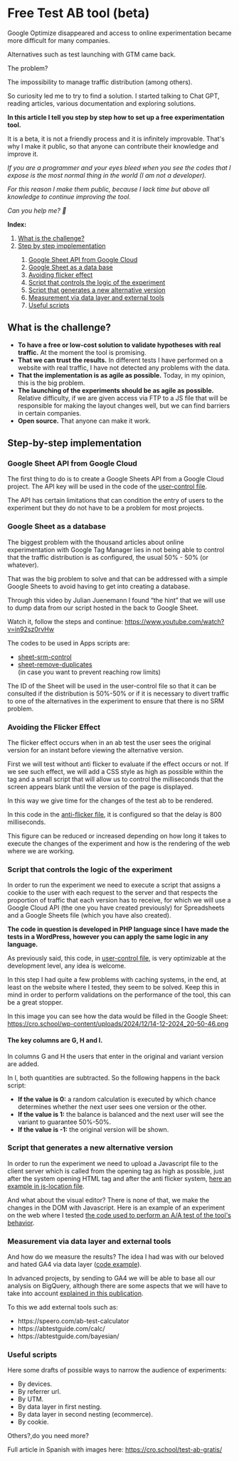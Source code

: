 <h1>Free Test AB tool (beta)</h1>
Google Optimize disappeared and access to online experimentation became more difficult for many companies.

Alternatives such as test launching with GTM came back.

The problem?

The impossibility to manage traffic distribution (among others).

So curiosity led me to try to find a solution. I started talking to Chat GPT, reading articles, various documentation and exploring solutions.

<strong>In this article I tell you step by step how to set up a free experimentation tool.</strong>

It is a beta, it is not a friendly process and it is infinitely improvable. That's why I make it public, so that anyone can contribute their knowledge and improve it.

<i>If you are a programmer and your eyes bleed when you see the codes that I expose is the most normal thing in the world (I am not a developer).

For this reason I make them public, because I lack time but above all knowledge to continue improving the tool.

Can you help me? 🙏</i>

<strong>Index:</strong>
<ol>
  <li><a href="https://github.com/RodriCU/test-ab-tool?tab=readme-ov-file#what-is-the-challenge">What is the challenge?</a></li>
  <li><a href="https://github.com/RodriCU/test-ab-tool?tab=readme-ov-file#step-by-step-implementation">Step by step impplementation</a></li>
  <ol>
    <li><a href="https://github.com/RodriCU/test-ab-tool?tab=readme-ov-file#google-sheet-api-from-google-cloud">Google Sheet API from Google Cloud</a></li>
    <li><a href="https://github.com/RodriCU/test-ab-tool?tab=readme-ov-file#google-sheet-as-a-database">Google Sheet as a data base</a></li>
    <li><a href="https://github.com/RodriCU/test-ab-tool?tab=readme-ov-file#avoiding-the-flicker-effect">Avoiding flicker effect</a></li>
    <li><a href="https://github.com/RodriCU/test-ab-tool?tab=readme-ov-file#script-that-controls-the-logic-of-the-experiment">Script that controls the logic of the experiment</a></li>
    <li><a href="https://github.com/RodriCU/test-ab-tool?tab=readme-ov-file#script-that-generates-a-new-alternative-version">Script that generates a new alternative version</a></li>
    <li><a href="https://github.com/RodriCU/test-ab-tool?tab=readme-ov-file#measurement-via-data-layer-and-external-tools">Measurement via data layer and external tools</a></li>
    <li><a href="https://github.com/RodriCU/test-ab-tool?tab=readme-ov-file#useful-scripts">Useful scripts</a></li>
  </ol>  
</ol>



<h2>What is the challenge?</h2>
<ul>
  <li><strong>To have a free or low-cost solution to validate hypotheses with real traffic.</strong> At the moment the tool is promising.
</li>
  <li><strong>That we can trust the results.</strong> In different tests I have performed on a website with real traffic, I have not detected any problems with the data.
</li>
  <li><strong>That the implementation is as agile as possible.</strong> Today, in my opinion, this is the big problem.
</li>
  <li><strong>The launching of the experiments should be as agile as possible.</strong> Relative difficulty, if we are given access via FTP to a JS file that will be responsible for making the layout changes well, but we can find barriers in certain companies.
</li>
  <li><strong>Open source.</strong> That anyone can make it work.
</li>
</ul>



<h2>Step-by-step implementation</h2>
<h3>Google Sheet API from Google Cloud</h3>
The first thing to do is to create a Google Sheets API from a Google Cloud project. The API key will be used in the code of the <a target="_blank" href="https://github.com/RodriCU/test-ab-tool/blob/main/user-control">user-control file</a>.

The API has certain limitations that can condition the entry of users to the experiment but they do not have to be a problem for most projects.


<h3>Google Sheet as a database</h3>
The biggest problem with the thousand articles about online experimentation with Google Tag Manager lies in not being able to control that the traffic distribution is as configured, the usual 50% - 50% (or whatever).

That was the big problem to solve and that can be addressed with a simple Google Sheets to avoid having to get into creating a database.

Through this video by Julian Juenemann I found “the hint” that we will use to dump data from our script hosted in the back to Google Sheet.

Watch it, follow the steps and continue:
https://www.youtube.com/watch?v=in92sz0rvHw


The codes to be used in Apps scripts are:
<ul>
  <li><a target="_blank" href="https://github.com/RodriCU/test-ab-tool/blob/main/sheet-srm-control">sheet-srm-control</a></li>
  <li><a target="_blank" href="https://github.com/RodriCU/test-ab-tool/blob/main/sheet-remove-duplicates">sheet-remove-duplicates</a></li> (in case you want to prevent reaching row limits)
</ul>


The ID of the Sheet will be used in the user-control file so that it can be consulted if the distribution is 50%-50% or if it is necessary to divert traffic to one of the alternatives in the experiment to ensure that there is no SRM problem.


<h3>Avoiding the Flicker Effect</h3>
The flicker effect occurs when in an ab test the user sees the original version for an instant before viewing the alternative version.

First we will test without anti flicker to evaluate if the effect occurs or not. If we see such effect, we will add a CSS style as high as possible within the tag and a small script that will allow us to control the milliseconds that the screen appears blank until the version of the page is displayed.

In this way we give time for the changes of the test ab to be rendered.

In this code in the <a target="_blank" href="https://github.com/RodriCU/test-ab-tool/blob/main/anti-flicker">anti-flicker file</a>, it is configured so that the delay is 800 milliseconds.

This figure can be reduced or increased depending on how long it takes to execute the changes of the experiment and how is the rendering of the web where we are working.


<h3>Script that controls the logic of the experiment</h3>
In order to run the experiment we need to execute a script that assigns a cookie to the user with each request to the server and that respects the proportion of traffic that each version has to receive, for which we will use a Google Cloud API (the one you have created previously) for Spreadsheets and a Google Sheets file (which you have also created).

<strong>The code in question is developed in PHP language since I have made the tests in a WordPress, however you can apply the same logic in any language.</strong>

As previously said, this code, in <a target="_blank" href="https://github.com/RodriCU/test-ab-tool/blob/main/user-control">user-control file</a>, is very optimizable at the development level, any idea is welcome.

In this step I had quite a few problems with caching systems, in the end, at least on the website where I tested, they seem to be solved. Keep this in mind in order to perform validations on the performance of the tool, this can be a great stopper.

In this image you can see how the data would be filled in the Google Sheet:
https://cro.school/wp-content/uploads/2024/12/14-12-2024_20-50-46.png

<h4><strong>The key columns are G, H and I.</strong></h4>

In columns G and H the users that enter in the original and variant version are added.

In I, both quantities are subtracted. So the following happens in the back script:
<ul>
  <li><strong>If the value is 0:</strong> a random calculation is executed by which chance determines whether the next user sees one version or the other.
</li>
  <li><strong>If the value is 1:</strong> the balance is balanced and the next user will see the variant to guarantee 50%-50%.
</li>
  <li><strong>If the value is -1:</strong> the original version will be shown.
</li>
</ul>


<h3>Script that generates a new alternative version</h3>
In order to run the experiment we need to upload a Javascript file to the client server which is called from the opening <head> tag as high as possible, just after the system opening HTML tag and after the anti flicker system, <a target="_blank" href="https://github.com/RodriCU/test-ab-tool/blob/main/js-location">here an example in js-location file</a>.

And what about the visual editor? There is none of that, we make the changes in the DOM with Javascript. Here is an example of an experiment on the web where I tested <a target="_blank" href="https://github.com/RodriCU/test-ab-tool/blob/main/js-changes-example">the code used to perform an A/A test of the tool's behavior</a>.


<h3>Measurement via data layer and external tools</h3>
And how do we measure the results? The idea I had was with our beloved and hated GA4 via data layer (<a target="_blank" href="https://github.com/RodriCU/test-ab-tool/blob/main/data-layer">code example</a>).

In advanced projects, by sending to GA4 we will be able to base all our analysis on BigQuery, although there are some aspects that we will have to take into account <a target="_blank" href="https://www.linkedin.com/feed/update/urn:li:activity:7108407858869714944/?updateEntityUrn=urn%3Ali%3Afs_updateV2%3A%28urn%3Ali%3Aactivity%3A7108407858869714944%2CFEED_DETAIL%2CEMPTY%2CDEFAULT%2Cfalse%29">explained in this publication</a>.

To this we add external tools such as:
<ul>
  <li>https://speero.com/ab-test-calculator</li>
  <li>https://abtestguide.com/calc/</li>
  <li>https://abtestguide.com/bayesian/</li>
</ul>


<h3>Useful scripts</h3>
Here some drafts of possible ways to narrow the <a target="_blank" ahref="https://github.com/RodriCU/test-ab-tool/blob/main/audience">audience of experiments</a>:
<ul>
  <li>By devices.</li>
    <li>By referrer url.</li>
    <li>By UTM.</li>
    <li>By data layer in first nesting.</li>
    <li>By data layer in second nesting (ecommerce).</li>
    <li>By cookie.</li>
</ul>

Others?,do you need more?


Full article in Spanish with images here: 
https://cro.school/test-ab-gratis/






